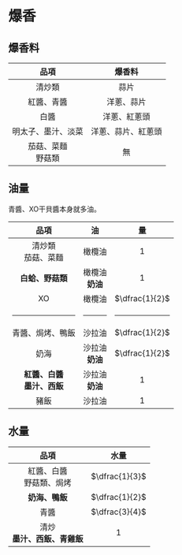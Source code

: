 # 爆香

## 爆香料

|          品項          |       爆香料       |
| :--------------------: | :----------------: |
|         清炒類         |        蒜片        |
|       紅醬、青醬       |     洋蔥、蒜片     |
|          白醬          |    洋蔥、紅蔥頭    |
|   明太子、墨汁、淡菜   | 洋蔥、蒜片、紅蔥頭 |
| 茄菇、菜麵<br />野菇類 |         無         |

## 油量

青醬、XO干貝醬本身就多油。

|                品項                |          油          |       量       |
| :--------------------------------: | :------------------: | :------------: |
|       清炒類<br />茄菇、菜麵       |        橄欖油        |      $1$       |
|          **白蛤、野菇類**          | 橄欖油<br />**奶油** |      $1$       |
|                 XO                 |        橄欖油        | $\dfrac{1}{2}$ |
|               <hr />               |        <hr />        |     <hr />     |
|          青醬、焗烤、鴨飯          |        沙拉油        | $\dfrac{1}{2}$ |
|                奶海                | 沙拉油<br />**奶油** | $\dfrac{1}{2}$ |
| **紅醬、白醬**<br />**墨汁、西飯** | 沙拉油<br />**奶油** |      $1$       |
|                豬飯                |        沙拉油        |      $1$       |

## 水量

|               品項               |      水量      |
| :------------------------------: | :------------: |
|   紅醬、白醬<br />野菇類、焗烤   | $\dfrac{1}{3}$ |
|          **奶海、鴨飯**          | $\dfrac{1}{2}$ |
|               青醬               | $\dfrac{3}{4}$ |
| 清炒<br />**墨汁、西飯、青雞飯** |      $1$       |
